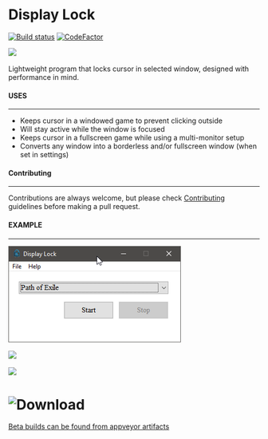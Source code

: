 # Display Lock
[![Build status](https://ci.appveyor.com/api/projects/status/4nqt7c0a51umdm7c/branch/master?svg=true)](https://ci.appveyor.com/project/idietmoran/display-lock/branch/master) [![CodeFactor](https://www.codefactor.io/repository/github/stateford/display-lock/badge)](https://www.codefactor.io/repository/github/stateford/display-lock)

![](res/dl_logo_ZEB_icon.ico)

Lightweight program that locks cursor in selected window, designed with performance in mind.

#### USES
------------------
- Keeps cursor in a windowed game to prevent clicking outside
- Will stay active while the window is focused
- Keeps cursor in a fullscreen game while using a multi-monitor setup
- Converts any window into a borderless and/or fullscreen window (when set in settings)

#### Contributing
----------------------
Contributions are always welcome, but please check [Contributing](CONTRIBUTING.md) guidelines before making a pull request.

#### EXAMPLE
---------------
![](res/displayLock-preview.png)

![](res/borderless_example.gif)

![](res/example.gif)

# ![Download](https://github.com/idietmoran/Display-Lock/releases/)

[Beta builds can be found from appveyor artifacts](https://ci.appveyor.com/project/idietmoran/display-lock/history)
